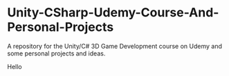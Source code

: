 # Unity-CSharp-Udemy-Course-And-Personal-Projects
A repository for the Unity/C# 3D Game Development course on Udemy and some personal projects and ideas.

Hello
